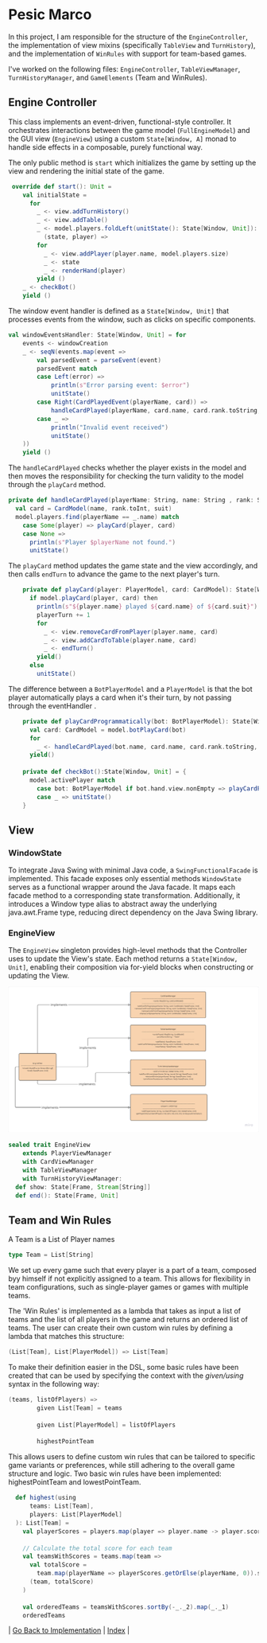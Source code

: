 # Pesic Marco

In this project, I am responsible for the structure of the `EngineController`,
the implementation of view mixins (specifically `TableView` and `TurnHistory`), 
and the implementation of `WinRules` with support for team-based games.

I've worked on the following files: `EngineController`, `TableViewManager`, `TurnHistoryManager`, and `GameElements` (Team and WinRules).

## Engine Controller
  This class implements an event-driven, functional-style controller.
  It orchestrates interactions between the game model (`FullEngineModel`) and the GUI view (`EngineView`) using a custom `State[Window, A]` monad to handle side effects in a composable, purely functional way.

The only public method is `start` which initializes the game by setting up the view and rendering the initial state of the game.
```scala
 override def start(): Unit =
    val initialState =
      for
        _ <- view.addTurnHistory()
        _ <- view.addTable()
        _ <- model.players.foldLeft(unitState(): State[Window, Unit]):
          (state, player) =>
        for
          _ <- view.addPlayer(player.name, model.players.size)
          _ <- state
          _ <- renderHand(player)
        yield ()
    _ <- checkBot()
    yield ()
```

The window event handler is defined as a `State[Window, Unit]` that processes events from the window, such as clicks on specific components.
```scala
val windowEventsHandler: State[Window, Unit] = for
    events <- windowCreation
    _ <- seqN(events.map(event =>
        val parsedEvent = parseEvent(event)
        parsedEvent match
        case Left(error) =>
            println(s"Error parsing event: $error")
            unitState()
        case Right(CardPlayedEvent(playerName, card)) =>
            handleCardPlayed(playerName, card.name, card.rank.toString, card.suit)
        case _ =>
            println("Invalid event received")
            unitState()
    ))
    yield ()
```
The `handleCardPlayed` checks whether the player exists in the model and then moves the responsibility for checking the turn validity to the model through the `playCard` method.
```scala
private def handleCardPlayed(playerName: String, name: String , rank: String, suit: String): State[Window, Unit] =
  val card = CardModel(name, rank.toInt, suit)
  model.players.find(playerName == _.name) match
    case Some(player) => playCard(player, card)
    case None =>
      println(s"Player $playerName not found.")
      unitState()
```
The `playCard` method updates the game state and the view accordingly, and then calls `endTurn` to advance the game to the next player's turn.
```scala
    private def playCard(player: PlayerModel, card: CardModel): State[Window, Unit] =
      if model.playCard(player, card) then
        println(s"${player.name} played ${card.name} of ${card.suit}")
        playerTurn += 1
        for
          _ <- view.removeCardFromPlayer(player.name, card)
          _ <- view.addCardToTable(player.name, card)
          _ <- endTurn()
        yield()
      else
        unitState()
```
The difference between a `BotPlayerModel` and a `PlayerModel` is that the bot player automatically plays a card when it's their turn, by not passing through the eventHandler .
```scala
    private def playCardProgrammatically(bot: BotPlayerModel): State[Window, Unit] =
      val card: CardModel = model.botPlayCard(bot)
      for
        _ <- handleCardPlayed(bot.name, card.name, card.rank.toString, card.suit)
      yield()

    private def checkBot():State[Window, Unit] = {
      model.activePlayer match
        case bot: BotPlayerModel if bot.hand.view.nonEmpty => playCardProgrammatically(bot)
        case _ => unitState()
    }
```
## View

### WindowState
To integrate Java Swing with minimal Java code, a `SwingFunctionalFacade` is implemented. This facade exposes only essential methods
`WindowState` serves as a functional wrapper around the Java facade. It maps each facade method to a corresponding state transformation. Additionally, it introduces a Window type alias to abstract away the underlying java.awt.Frame type, reducing direct dependency on the Java Swing library.
### EngineView
The `EngineView` singleton provides high-level methods that the Controller uses to update the View's state. Each method returns a `State[Window, Unit]`, enabling their composition via for-yield blocks when constructing or updating the View.

![EngineView_Implementation](../res/view.png "EngineView Implementation")

```scala
sealed trait EngineView
    extends PlayerViewManager
    with CardViewManager
    with TableViewManager
    with TurnHistoryViewManager:
  def show: State[Frame, Stream[String]]
  def end(): State[Frame, Unit]
```
## Team and Win Rules
A Team is a List of Player names
```scala
type Team = List[String]
```
We set up every game such that every player is a part of a team, composed byy himself if not explicitly assigned to a team.
This allows for flexibility in team configurations, such as single-player games or games with multiple teams.

The 'Win Rules' is implemented as a lambda that takes as input a list of teams and the list of all players in the game and returns an ordered list of teams.
The user can create their own custom win rules by defining a lambda that matches this structure:
```scala
(List[Team], List[PlayerModel]) => List[Team]
```

To make their definition easier in the DSL, some basic rules have been created that can be used by specifying the context with the *given/using* syntax in the following way:
```scala
(teams, listOfPlayers) =>
        given List[Team] = teams
  
        given List[PlayerModel] = listOfPlayers
  
        highestPointTeam
```
This allows users to define custom win rules that can be tailored to specific game variants or preferences, while still adhering to the overall game structure and logic.
Two basic win rules have been implemented: highestPointTeam and lowestPointTeam.
```scala
  def highest(using
      teams: List[Team],
      players: List[PlayerModel]
  ): List[Team] =
    val playerScores = players.map(player => player.name -> player.score).toMap

    // Calculate the total score for each team
    val teamsWithScores = teams.map(team =>
      val totalScore =
        team.map(playerName => playerScores.getOrElse(playerName, 0)).sum
      (team, totalScore)
    )

    val orderedTeams = teamsWithScores.sortBy(-_._2).map(_._1)
    orderedTeams
```


| [Go Back to Implementation](../6-implementation/index.md) | [Index](```../index.md) |



